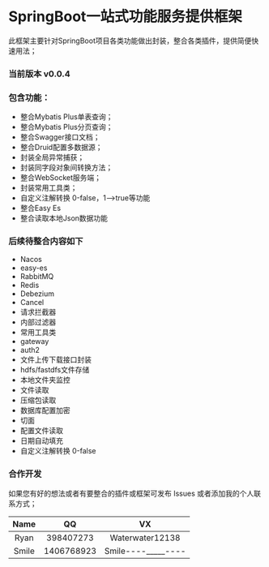 # SpringBoot一站式功能服务提供框架
此框架主要针对SpringBoot项目各类功能做出封装，整合各类插件，提供简便快速用法；

### 当前版本 v0.0.4

### 包含功能：

* 整合Mybatis Plus单表查询；
* 整合Mybatis Plus分页查询；
* 整合Swagger接口文档；
* 整合Druid配置多数据源；
* 封装全局异常捕获；
* 封装同字段对象间转换方法；
* 整合WebSocket服务端；
* 封装常用工具类；
* 自定义注解转换 0-false，1-->true等功能
* 整合Easy Es
* 整合读取本地Json数据功能

### 后续待整合内容如下
* Nacos
* easy-es
* RabbitMQ
* Redis
* Debezium
* Cancel
* 请求拦截器
* 内部过滤器
* 常用工具类
* gateway
* auth2
* 文件上传下载接口封装
* hdfs/fastdfs文件存储
* 本地文件夹监控
* 文件读取
* 压缩包读取
* 数据库配置加密
* 切面
* 配置文件读取
* 日期自动填充
* 自定义注解转换 0-false

### 合作开发
如果您有好的想法或者有要整合的插件或框架可发布 Issues 或者添加我的个人联系方式；

Name|QQ|VX
:-:|:-:|:-:
Ryan|398407273|Waterwater12138
Smile|1406768923|Smile----_____----


